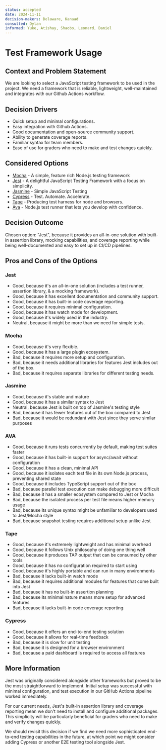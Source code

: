 ```yaml
---
status: accepted
date: 2024-11-11
decision-makers: Delaware, Kanaad
consulted: Dylan
informed: Yuke, Atishay, Shaobo, Leonard, Daniel
---
```


# Test Framework Usage

## Context and Problem Statement

We are looking to select a JavaScript testing framework to be used in the project. We need a framework that is reliable, lightweight, well-maintained and integrates with our Github Actions workflow. 

## Decision Drivers

* Quick setup and minimal configurations.
* Easy integration with Github Actions.
* Good documentation and open-source community support.
* Ability to generate coverage reports.
* Familiar syntax for team members.
* Ease of use for graders who need to make and test changes quickly.

## Considered Options

* [Mocha](https://mochajs.org) - A simple, feature rich Node.js testing framework
* [Jest](https://jestjs.io/) - A delightful JavaScript Testing Framework with a focus on simplicity.
* [Jasmine](https://jasmine.github.io/) - Simple JavaScript Testing
* [Cypress](https://www.cypress.io/) - Test. Automate. Accelerate.
* [Tape](https://www.npmjs.com/package/tape) - Producing test harness for node and browsers.
* [Ava](https://github.com/avajs/ava) - Node.js test runner that lets you develop with confidence.

## Decision Outcome

Chosen option: "Jest", because it provides an all-in-one solution with built-in assertion library, mocking capabilities, and coverage reporting while being well-documented and easy to set up in CI/CD pipelines.

## Pros and Cons of the Options

### Jest
* Good, because it's an all-in-one solution (includes a test runner, assertion library, & a mocking framework).
* Good, because it has excellent documentation and community support.
* Good, because it has built-in code coverage reporting.
* Good, because it requires minimal configuration.
* Good, because it has watch mode for development.
* Good, because it's widely used in the industry.
* Neutral, because it might be more than we need for simple tests.

### Mocha
* Good, because it's very flexible.
* Good, because it has a large plugin ecosystem.
* Bad, because it requires more setup and configuration.
* Bad, because it needs additional libraries for features Jest includes out of the box.
* Bad, because it requires separate libraries for different testing needs.

### Jasmine
* Good, because it's stable and mature
* Good, because it has a similar syntax to Jest
* Neutral, because Jest is built on top of Jasmine's testing style
* Bad, because it has fewer features out of the box compared to Jest
* Bad, because it would be redundant with Jest since they serve similar purposes

### AVA
* Good, because it runs tests concurrently by default, making test suites faster
* Good, because it has built-in support for async/await without configuration
* Good, because it has a clean, minimal API
* Good, because it isolates each test file in its own Node.js process, preventing shared state
* Good, because it includes TypeScript support out of the box
* Bad, because parallel test execution can make debugging more difficult
* Bad, because it has a smaller ecosystem compared to Jest or Mocha
* Bad, because the isolated process per test file means higher memory usage
* Bad, because its unique syntax might be unfamiliar to developers used to Jest/Mocha style
* Bad, because snapshot testing requires additional setup unlike Jest

### Tape
* Good, because it's extremely lightweight and has minimal overhead
* Good, because it follows Unix philosophy of doing one thing well
* Good, because it produces TAP output that can be consumed by other tools
* Good, because it has no configuration required to start using
* Good, because it's highly portable and can run in many environments
* Bad, because it lacks built-in watch mode
* Bad, because it requires additional modules for features that come built into Jest
* Bad, because it has no built-in assertion planning
* Bad, because its minimal nature means more setup for advanced features
* Bad, because it lacks built-in code coverage reporting

### Cypress
* Good, because it offers an end-to-end testing solution
* Good, because it allows for real-time feedback
* Bad, because it is slow for unit testing
* Bad, because it is designed for a browser environment
* Bad, because a paid dashboard is required to access all features

## More Information

Jest was originally considered alongside other frameworks but proved to be the most straightforward to implement. Initial setup was successful with minimal configuration, and test execution in our GitHub Actions pipeline worked immediately.

For our current needs, Jest's built-in assertion library and coverage reporting mean we don't need to install and configure additional packages. This simplicity will be particularly beneficial for graders who need to make and verify changes quickly.

We should revisit this decision if we find we need more sophisticated end-to-end testing capabilities in the future, at which point we might consider adding Cypress or another E2E testing tool alongside Jest.